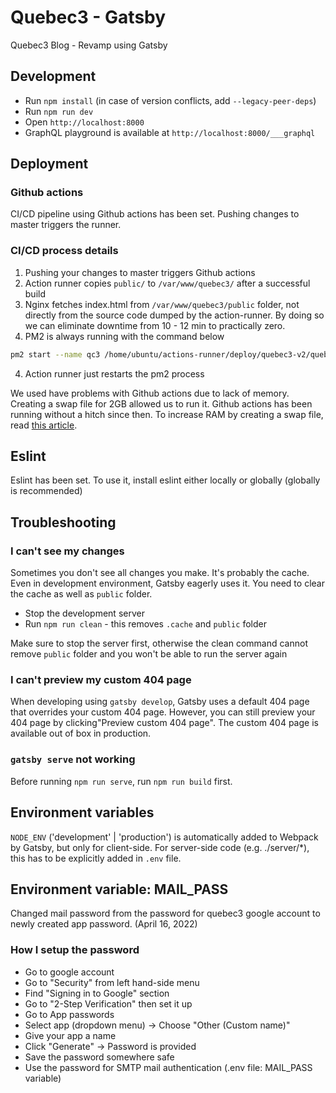 # Quebec3 - Gatsby

Quebec3 Blog - Revamp using Gatsby

## Development

- Run `npm install` (in case of version conflicts, add `--legacy-peer-deps`)
- Run `npm run dev`
- Open `http://localhost:8000`
- GraphQL playground is available at `http://localhost:8000/___graphql`

## Deployment

### Github actions

CI/CD pipeline using Github actions has been set. Pushing changes to master triggers the runner.

### CI/CD process details

1. Pushing your changes to master triggers Github actions
2. Action runner copies `public/` to `/var/www/quebec3/` after a successful build
3. Nginx fetches index.html from `/var/www/quebec3/public` folder, not directly from the source code dumped by the action-runner. By doing so we can eliminate downtime from 10 - 12 min to practically zero.
4. PM2 is always running with the command below

```bash
pm2 start --name qc3 /home/ubuntu/actions-runner/deploy/quebec3-v2/quebec3-v2/server/index.js --watch
```

4. Action runner just restarts the pm2 process

We used have problems with Github actions due to lack of memory. Creating a swap file for 2GB allowed us to run it. Github actions has been running without a hitch since then.
To increase RAM by creating a swap file, read [this article](<https://github.com/kdaisho/Blog/wiki/How-to-increase-memory-(RAM)-on-DigitalOcean-Droplets-for-free>).

## Eslint

Eslint has been set. To use it, install eslint either locally or globally (globally is recommended)

## Troubleshooting

### I can't see my changes

Sometimes you don't see all changes you make. It's probably the cache. Even in development environment, Gatsby eagerly uses it. You need to clear the cache as well as `public` folder.

- Stop the development server
- Run `npm run clean` - this removes `.cache` and `public` folder

Make sure to stop the server first, otherwise the clean command cannot remove `public` folder and you won't be able to run the server again

### I can't preview my custom 404 page

When developing using `gatsby develop`, Gatsby uses a default 404 page that overrides your custom 404 page. However, you can still preview your 404 page by clicking"Preview custom 404 page". The custom 404 page is available out of box in production.

### `gatsby serve` not working

Before running `npm run serve`, run `npm run build` first.

## Environment variables

`NODE_ENV` ('development' | 'production') is automatically added to Webpack by Gatsby, but only for client-side. For server-side code (e.g. ./server/\*), this has to be explicitly added in `.env` file.

## Environment variable: MAIL_PASS
Changed mail password from the password for quebec3 google account to newly created app password. (April 16, 2022)
### How I setup the password
- Go to google account
- Go to "Security" from left hand-side menu
- Find "Signing in to Google" section
- Go to "2-Step Verification" then set it up
- Go to App passwords
- Select app (dropdown menu) -> Choose "Other (Custom name)"
- Give your app a name
- Click "Generate" -> Password is provided
- Save the password somewhere safe
- Use the password for SMTP mail authentication (.env file: MAIL_PASS variable)